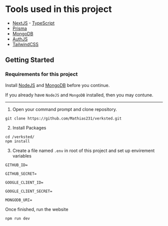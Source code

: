 # Tools used in this project

- [NextJS](https://nextjs.org) - [TypeScript](https://www.typescriptlang.org)
- [Prisma](https://www.prisma.io)
- [MongoDB](https://www.mongodb.com)
- [AuthJS](https://authjs.dev)
- [TailwindCSS](https://tailwindcss.com)


## Getting Started

### Requirements for this project
Install [NodeJS](https://nodejs.org/en/download) and [MongoDB](https://www.mongodb.com) before you continue.

If you already have `NodeJS` and `MongoDB` installed, then you may contune.

___
1. Open your command prompt and clone repository.
```
git clone https://github.com/Mathias231/verksted.git
```

2. Install Packages
```
cd /verksted/
npm install
```

3. Create a file named `.env` in root of this project and set up envirement variables
```
GITHUB_ID=

GITHUB_SECRET=

GOOGLE_CLIENT_ID=

GOOGLE_CLIENT_SECRET=

MONGODB_URI=
```

Once finished, run the website
```
npm run dev
```
